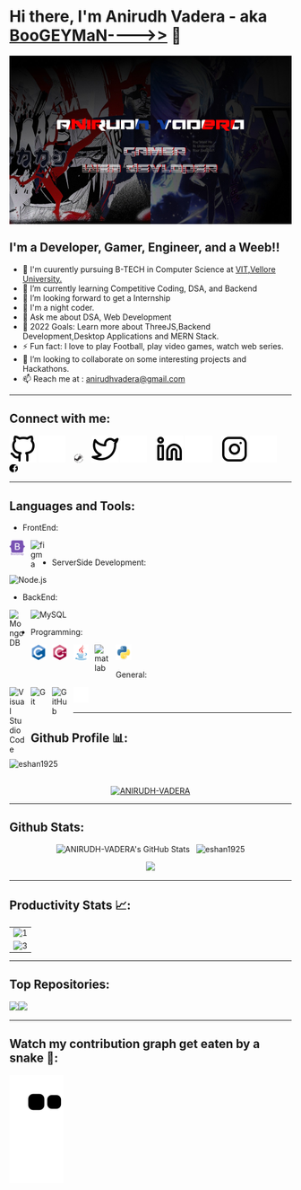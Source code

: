 # Hi there, I'm Anirudh Vadera - aka [BooGEYMaN---->>][steam] 👋

<img align="center" alt="profile" width="1200" height="300" class="rounded-corners" src="./img/github_profile.jfif">

## I'm a Developer, Gamer, Engineer, and a Weeb!!

- 🏫 I'm cuurently pursuing B-TECH in Computer Science at [VIT,Vellore University.][vit]
- 🌱 I’m currently learning Competitive Coding, DSA, and Backend
- 👯 I’m looking forward to get a Internship
- 👀 I'm a night coder.
- 💬 Ask me about DSA, Web Development
- 🥅 2022 Goals: Learn more about ThreeJS,Backend Development,Desktop Applications and MERN Stack.
- ⚡ Fun fact: I love to play Football, play video games, watch web series.
- 💞️ I’m looking to collaborate on some interesting projects and Hackathons.
- 📫 Reach me at : anirudhvadera@gmail.com

---

## Connect with me:

[![website](./img/github-light.svg)](https://github.com/ANIRUDH-VADERA#gh-light-mode-only)
[![website](./img/github-dark.svg)](https://github.com/ANIRUDH-VADERA#gh-dark-mode-only)
&nbsp;&nbsp;
[<img alt="website" src="./img/steamlogo.jpeg" style="border-radius:100%;width:3%;height:3%;background-color:black !important;" />](https://steamcommunity.com/id/BooGEYMaN___/)
&nbsp;&nbsp;
[![website](./img/twitter-light.svg)](https://twitter.com/vadera_anirudh?t=hNau_XHJfKqxPJGMDxKC5g&s=08#gh-light-mode-only)
[![website](./img/twitter-dark.svg)](https://twitter.com/vadera_anirudh?t=hNau_XHJfKqxPJGMDxKC5g&s=08#gh-dark-mode-only)
&nbsp;&nbsp;
[![website](./img/linkedin-light.svg)](https://www.linkedin.com/in/anirudh-vadera-8836ba237/#gh-light-mode-only)
[![website](./img/linkedin-dark.svg)](https://www.linkedin.com/in/anirudh-vadera-8836ba237/#gh-dark-mode-only)
&nbsp;&nbsp;
[![website](./img/instagram-light.svg)](https://www.instagram.com/anirudhvadera/?hl=en#gh-light-mode-only)
[![website](./img/instagram-dark.svg)](https://www.instagram.com/anirudhvadera/?hl=en#gh-dark-mode-only)
&nbsp;&nbsp;
[<img alt="website" src="./img/facebook.jpg" style="border-radius:100%;width:3%;height:3%;background-color:black !important;" />](https://www.facebook.com/anirudh.vadera.7/)
&nbsp;&nbsp;

---

## Languages and Tools:

- FrontEnd:

<img align="left" alt="" width="28px" src="https://cdn.jsdelivr.net/gh/devicons/devicon/icons/html5/html5-original.svg" style="padding-right:10px;" />
<img align="left" alt="" width="28px" src="https://cdn.jsdelivr.net/gh/devicons/devicon/icons/css3/css3-original.svg" style="padding-right:10px;" />
<img align="left" alt="" width="28px" src="https://cdn.jsdelivr.net/gh/devicons/devicon/icons/javascript/javascript-original.svg" style="padding-right:10px;" />
<img align="left" src="https://raw.githubusercontent.com/devicons/devicon/master/icons/bootstrap/bootstrap-plain-wordmark.svg" alt="bootstrap" width="28" style="padding-right:10px;" />
<img align="left" src="https://www.vectorlogo.zone/logos/figma/figma-icon.svg" alt="figma" width="28" style="padding-right:10px;" />
<img alt="" width="28px" src="https://cdn.jsdelivr.net/gh/devicons/devicon/icons/react/react-original.svg" />

- ServerSide Development:

<img  alt="Node.js" width="28px" src="https://cdn.jsdelivr.net/gh/devicons/devicon/icons/nodejs/nodejs-original.svg"  />

- BackEnd:

<img align="left" alt="MongoDB" width="28px" src="https://cdn.jsdelivr.net/gh/devicons/devicon/icons/mongodb/mongodb-original.svg" style="padding-right:10px;" />
<img  alt="MySQL" width="28px" src="https://cdn.jsdelivr.net/gh/devicons/devicon/icons/mysql/mysql-original.svg"  />

- Programming:

<img align="left" src="https://raw.githubusercontent.com/devicons/devicon/master/icons/c/c-original.svg" alt="c" width="28"  style="padding-right:10px;"/> 
<img align="left" src="https://raw.githubusercontent.com/devicons/devicon/master/icons/cplusplus/cplusplus-original.svg" alt="cplusplus" width="28"  style="padding-right:10px;"/>
<img align="left" src="https://raw.githubusercontent.com/devicons/devicon/master/icons/java/java-original.svg" alt="java" width="28"  style="padding-right:10px;"/> 
<img align="left" src="https://upload.wikimedia.org/wikipedia/commons/2/21/Matlab_Logo.png" alt="matlab" width="28"  style="padding-right:10px;"/> 
<img  src="https://raw.githubusercontent.com/devicons/devicon/master/icons/python/python-original.svg" alt="python" width="28"/>

General:

<img align="left" alt="Visual Studio Code" width="28px" src="https://cdn.jsdelivr.net/gh/devicons/devicon/icons/vscode/vscode-original.svg" style="padding-right:10px;" />
<img align="left" alt="Git" width="28px" src="https://cdn.jsdelivr.net/gh/devicons/devicon/icons/git/git-original.svg" style="padding-right:10px;" />
<img align="left" alt="GitHub" width="28px" src="https://user-images.githubusercontent.com/3369400/139447912-e0f43f33-6d9f-45f8-be46-2df5bbc91289.png" style="padding-right:10px;" />
<img  alt="Terminal" width="28px" src="./img/terminal-dark.svg" />

---

## Github Profile 📊:

<p> <img src="https://komarev.com/ghpvc/?username=ANIRUDH-VADERA&label=Profile%20views&style=flat" alt="eshan1925" align="left" height=27px width=130px /></p><br><br>

<p align="center" > <a href="https://github.com/ryo-ma/github-profile-trophy"><img src="https://github-profile-trophy.vercel.app/?username=ANIRUDH-VADERA&row=1&column=7&margin-w=15&margin-h=15&theme=onedark" alt="ANIRUDH-VADERA" /></a> </p>

---

## Github Stats:

<p align="center"><img  alt="ANIRUDH-VADERA's GitHub Stats" src="https://github-readme-stats.vercel.app/api?username=ANIRUDH-VADERA&show_icons=true&hide_border=false&title_color=ff652f&icon_color=FFE400&bg_color=09131B&text_color=ffffff&border_color=0c1a25&include_all_commits=true"  height=200px width=400px/>&nbsp;&nbsp;&nbsp;<img  src="https://github-readme-streak-stats.herokuapp.com/?user=ANIRUDH-VADERA&theme=highcontrast&hide_border=true" alt="eshan1925" height=200px width=400px/>
</p>
<p align="center">
<img src="https://github-readme-stats.vercel.app/api/top-langs/?username=ANIRUDH-VADERA&layout=compact&show_icons=true&hide_border=false&title_color=ff652f&icon_color=FFE400&bg_color=09131B&text_color=ffffff&border_color=0c1a25&exclude_repo=Appathon-Website-2021,Appathon_Website,Space_Exploration&langs_count=10" />
</p>

---

## Productivity Stats 📈:

<table>
  <tr>
    <td><img src="https://github-profile-summary-cards.vercel.app/api/cards/profile-details?username=ANIRUDH-VADERA&theme=radical"  display=block width=100% height=auto  alt="1" ></td>
   </tr> 
   <tr>
      <td><img src="https://activity-graph.herokuapp.com/graph?username=ANIRUDH-VADERA&theme=chartreuse-dark&line=638fda&point=35aea1&area=true"  display=block width=100% height=auto alt="3" ></td>
  </td>
  </tr>
</table>

---

## Top Repositories:

<a href="https://github.com/ANIRUDH-VADERA/WEB_ASSISSTANT"><img align="left" src="https://github-readme-stats.vercel.app/api/pin/?username=ANIRUDH-VADERA&repo=WEB_ASSISSTANT&title_color=ff652f&icon_color=FFE400&bg_color=09131B&text_color=ffffff&border_color=0c1a25" /></a>
<a href="https://github.com/ANIRUDH-VADERA/Entertaintment-Hub"><img  src="https://github-readme-stats.vercel.app/api/pin/?username=ANIRUDH-VADERA&repo=Entertaintment-Hub&title_color=ff652f&icon_color=FFE400&bg_color=09131B&text_color=ffffff&border_color=0c1a25" /></a>
<br>

---

## Watch my contribution graph get eaten by a snake 🐍:

![snake gif](https://github.com/ANIRUDH-VADERA/ANIRUDH-VADERA/blob/output/github-contribution-grid-snake.svg)

[twitter]: https://twitter.com/vadera_anirudh?t=s1-WMFJPoU78f2IvSQ2qaA&s=08
[instagram]: https://www.instagram.com/anirudhvadera/
[linkedin]: https://www.linkedin.com/in/anirudh-vadera-8836ba237/
[steam]: https://steamcommunity.com/id/BooGEYMaN___/
[vit]: https://vit.ac.in/
